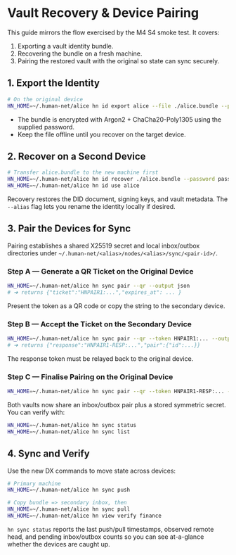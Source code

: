 # Vault Recovery & Device Pairing

This guide mirrors the flow exercised by the M4 S4 smoke test. It covers:

1. Exporting a vault identity bundle.
2. Recovering the bundle on a fresh machine.
3. Pairing the restored vault with the original so state can sync securely.

## 1. Export the Identity

```bash
# On the original device
HN_HOME=~/.human-net/alice hn id export alice --file ./alice.bundle --password passphrase
```

- The bundle is encrypted with Argon2 + ChaCha20-Poly1305 using the supplied
  password.
- Keep the file offline until you recover on the target device.

## 2. Recover on a Second Device

```bash
# Transfer alice.bundle to the new machine first
HN_HOME=~/.human-net/alice hn id recover ./alice.bundle --password passphrase --alias alice
HN_HOME=~/.human-net/alice hn id use alice
```

Recovery restores the DID document, signing keys, and vault metadata. The
`--alias` flag lets you rename the identity locally if desired.

## 3. Pair the Devices for Sync

Pairing establishes a shared X25519 secret and local inbox/outbox directories
under `~/.human-net/<alias>/nodes/<alias>/sync/<pair-id>/`.

### Step A — Generate a QR Ticket on the Original Device

```bash
HN_HOME=~/.human-net/alice hn sync pair --qr --output json
# ➜ returns {"ticket":"HNPAIR1:...","expires_at": ... }
```

Present the token as a QR code or copy the string to the secondary device.

### Step B — Accept the Ticket on the Secondary Device

```bash
HN_HOME=~/.human-net/alice hn sync pair --qr --token HNPAIR1:... --output json
# ➜ returns {"response":"HNPAIR1-RESP:...","pair":{"id":...}}
```

The response token must be relayed back to the original device.

### Step C — Finalise Pairing on the Original Device

```bash
HN_HOME=~/.human-net/alice hn sync pair --qr --token HNPAIR1-RESP:... --output json
```

Both vaults now share an inbox/outbox pair plus a stored symmetric secret. You
can verify with:

```bash
HN_HOME=~/.human-net/alice hn sync status
HN_HOME=~/.human-net/alice hn sync list
```

## 4. Sync and Verify

Use the new DX commands to move state across devices:

```bash
# Primary machine
HN_HOME=~/.human-net/alice hn sync push

# Copy bundle => secondary inbox, then
HN_HOME=~/.human-net/alice hn sync pull
HN_HOME=~/.human-net/alice hn view verify finance
```

`hn sync status` reports the last push/pull timestamps, observed remote head, and
pending inbox/outbox counts so you can see at-a-glance whether the devices are
caught up.
